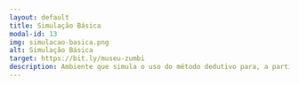 ```yaml
---
layout: default
title: Simulação Básica
modal-id: 13
img: simulacao-basica.png
alt: Simulação Básica
target: https://bit.ly/museu-zumbi
description: Ambiente que simula o uso do método dedutivo para, a partir de evidências, deduzir uma nova informação. Neste ambiente/jogo, o usuário assume o papel de um médico que deve diagnosticar zumbis.
---
```

